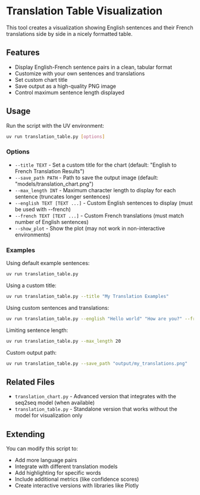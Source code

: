 # Translation Table Visualization

This tool creates a visualization showing English sentences and their French translations side by side in a nicely formatted table.

## Features

- Display English-French sentence pairs in a clean, tabular format
- Customize with your own sentences and translations
- Set custom chart title
- Save output as a high-quality PNG image
- Control maximum sentence length displayed

## Usage

Run the script with the UV environment:

```bash
uv run translation_table.py [options]
```

### Options

- `--title TEXT` - Set a custom title for the chart (default: "English to French Translation Results")
- `--save_path PATH` - Path to save the output image (default: "models/translation_chart.png")
- `--max_length INT` - Maximum character length to display for each sentence (truncates longer sentences)
- `--english TEXT [TEXT ...]` - Custom English sentences to display (must be used with --french)
- `--french TEXT [TEXT ...]` - Custom French translations (must match number of English sentences)
- `--show_plot` - Show the plot (may not work in non-interactive environments)

### Examples

Using default example sentences:
```bash
uv run translation_table.py
```

Using a custom title:
```bash
uv run translation_table.py --title "My Translation Examples"
```

Using custom sentences and translations:
```bash
uv run translation_table.py --english "Hello world" "How are you?" --french "Bonjour le monde" "Comment allez-vous?"
```

Limiting sentence length:
```bash
uv run translation_table.py --max_length 20
```

Custom output path:
```bash
uv run translation_table.py --save_path "output/my_translations.png"
```

## Related Files

- `translation_chart.py` - Advanced version that integrates with the seq2seq model (when available)
- `translation_table.py` - Standalone version that works without the model for visualization only

## Extending

You can modify this script to:
- Add more language pairs
- Integrate with different translation models
- Add highlighting for specific words
- Include additional metrics (like confidence scores)
- Create interactive versions with libraries like Plotly